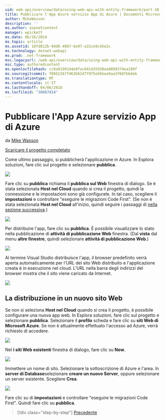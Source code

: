 ```yaml
---
uid: web-api/overview/data/using-web-api-with-entity-framework/part-10
title: Pubblicare l'App Azure servizio App di Azure | Documenti Microsoft
author: MikeWasson
description: ''
ms.author: aspnetcontent
manager: wpickett
ms.date: 06/16/2014
ms.topic: article
ms.assetid: 10fd812b-94d6-4967-be97-a31ce9c45e2c
ms.technology: dotnet-webapi
ms.prod: .net-framework
msc.legacyurl: /web-api/overview/data/using-web-api-with-entity-framework/part-10
msc.type: authoredcontent
ms.openlocfilehash: cc8a9199144e9fac041435938ea8899374ea199f
ms.sourcegitcommit: f8852267f463b62d7f975e56bea9aa3f68fbbdeb
ms.translationtype: MT
ms.contentlocale: it-IT
ms.lasthandoff: 04/06/2018
ms.locfileid: "30867814"
---
```

<a name="publish-the-app-to-azure-azure-app-service"></a>Pubblicare l'App Azure servizio App di Azure
====================
da [Mike Wasson](https://github.com/MikeWasson)

[Scaricare il progetto completato](https://github.com/MikeWasson/BookService)

Come ultimo passaggio, si pubblicherà l'applicazione in Azure. In Esplora soluzioni, fare clic sul progetto e selezionare **pubblica**.

![](part-10/_static/image1.png)

Fare clic su **pubblica** richiama il **pubblica sul Web** finestra di dialogo. Se è stata selezionata **Host nel Cloud** quando si crea il progetto, quindi la connessione e le impostazioni sono già configurate. In tal caso, scegliere il **impostazioni** e controllare &quot;eseguire le migrazioni Code First&quot;. (Se non è stata selezionata **Host nel Cloud** all'inizio, quindi seguire i passaggi di [nella sezione successiva](#new-website).)

[![](part-10/_static/image3.png)](part-10/_static/image2.png)

Per distribuire l'app, fare clic su **pubblica**. È possibile visualizzare lo stato nella pubblicazione di **attività di pubblicazione Web** finestra. (Dal **vista** dal menu **altre finestre**, quindi selezionare **attività di pubblicazione Web**.)

![](part-10/_static/image4.png)

Al termine Visual Studio distribuisce l'app, il browser predefinito verrà aperta automaticamente per l'URL del sito Web distribuito e l'applicazione creata è in esecuzione nel cloud. L'URL nella barra degli indirizzi del browser mostra che il sito viene caricato da Internet.

[![](part-10/_static/image6.png)](part-10/_static/image5.png)

<a id="new-website"></a>
## <a name="deploying-to-a-new-website"></a>La distribuzione in un nuovo sito Web

Se non si seleziona **Host nel Cloud** quando si crea il progetto, è possibile configurare una nuova app web. In Esplora soluzioni, fare clic sul progetto e selezionare **pubblica**. Selezionare il **profilo** scheda e fare clic su **siti Web di Microsoft Azure**. Se non è attualmente effettuato l'accesso ad Azure, verrà richiesto di accedere.

[![](part-10/_static/image8.png)](part-10/_static/image7.png)

Nel **i siti Web esistenti** finestra di dialogo, fare clic su **New**.

![](part-10/_static/image9.png)

Immettere un nome di sito. Selezionare la sottoscrizione di Azure e l'area. In **server di Database**selezionare **creare un nuovo Server**, oppure selezionare un server esistente. Scegliere **Crea**.

[![](part-10/_static/image11.png)](part-10/_static/image10.png)

Fare clic su di **impostazioni** e controllare &quot;eseguire le migrazioni Code First&quot;. Quindi fare clic su **pubblica**.

> [!div class="step-by-step"]
> [Precedente](part-9.md)
